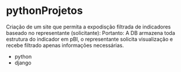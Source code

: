 # pythonProjetos

Criação de um site que permita a expodisção filtrada de indicadores baseado no representante (solicitante):
  Portanto: A DB armazena toda estrutura do indicador em pBI, o representante solicita visualização e recebe filtrado apenas informações necessárias.

  -   python
  -   django
